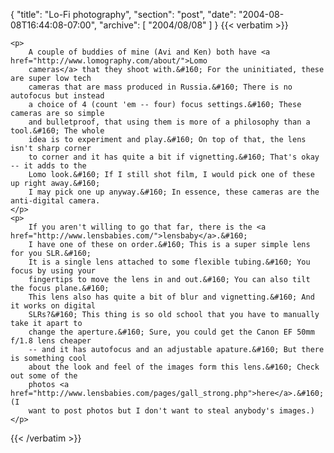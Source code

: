 {
  "title": "Lo-Fi photography",
  "section": "post",
  "date": "2004-08-08T16:44:08-07:00",
  "archive": [
    "2004/08/08"
  ]
}
{{< verbatim >}}

    <p>
        A couple of buddies of mine (Avi and Ken) both have <a href="http://www.lomography.com/about/">Lomo
        cameras</a> that they shoot with.&#160; For the uninitiated, these are super low tech
        cameras that are mass produced in Russia.&#160; There is no autofocus but instead
        a choice of 4 (count 'em -- four) focus settings.&#160; These cameras are so simple
        and bulletproof, that using them is more of a philosophy than a tool.&#160; The whole
        idea is to experiment and play.&#160; On top of that, the lens isn't sharp corner
        to corner and it has quite a bit if vignetting.&#160; That's okay -- it adds to the
        Lomo look.&#160; If I still shot film, I would pick one of these up right away.&#160;
        I may pick one up anyway.&#160; In essence, these cameras are the anti-digital camera. 
    </p>
    <p>
        If you aren't willing to go that far, there is the <a href="http://www.lensbabies.com/">lensbaby</a>.&#160;
        I have one of these on order.&#160; This is a super simple lens for you SLR.&#160;
        It is a single lens attached to some flexible tubing.&#160; You focus by using your
        fingertips to move the lens in and out.&#160; You can also tilt the focus plane.&#160;
        This lens also has quite a bit of blur and vignetting.&#160; And it works on digital
        SLRs?&#160; This thing is so old school that you have to manually take it apart to
        change the aperture.&#160; Sure, you could get the Canon EF 50mm f/1.8 lens cheaper
        -- and it has autofocus and an adjustable apature.&#160; But there is something cool
        about the look and feel of the images form this lens.&#160; Check out some of the
        photos <a href="http://www.lensbabies.com/pages/gall_strong.php">here</a>.&#160; (I
        want to post photos but I don't want to steal anybody's images.) 
    </p>

{{< /verbatim >}}
